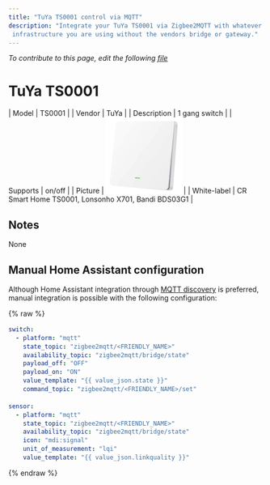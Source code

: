 ```yaml
---
title: "TuYa TS0001 control via MQTT"
description: "Integrate your TuYa TS0001 via Zigbee2MQTT with whatever smart home
 infrastructure you are using without the vendors bridge or gateway."
---
```


*To contribute to this page, edit the following
[file](https://github.com/Koenkk/zigbee2mqtt.io/blob/master/docs/devices/TS0001.md)*

# TuYa TS0001

| Model | TS0001  |
| Vendor  | TuYa  |
| Description | 1 gang switch |
| Supports | on/off |
| Picture | ![TuYa TS0001](../images/devices/TS0001.jpg) |
| White-label | CR Smart Home TS0001, Lonsonho X701, Bandi BDS03G1 |

## Notes

None

## Manual Home Assistant configuration
Although Home Assistant integration through [MQTT discovery](../integration/home_assistant) is preferred,
manual integration is possible with the following configuration:


{% raw %}
```yaml
switch:
  - platform: "mqtt"
    state_topic: "zigbee2mqtt/<FRIENDLY_NAME>"
    availability_topic: "zigbee2mqtt/bridge/state"
    payload_off: "OFF"
    payload_on: "ON"
    value_template: "{{ value_json.state }}"
    command_topic: "zigbee2mqtt/<FRIENDLY_NAME>/set"

sensor:
  - platform: "mqtt"
    state_topic: "zigbee2mqtt/<FRIENDLY_NAME>"
    availability_topic: "zigbee2mqtt/bridge/state"
    icon: "mdi:signal"
    unit_of_measurement: "lqi"
    value_template: "{{ value_json.linkquality }}"
```
{% endraw %}


